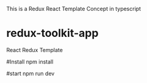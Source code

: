 This is a Redux React Template Concept in typescript 


# redux-toolkit-app
React Redux Template

#Install
npm install

#start
npm run dev
